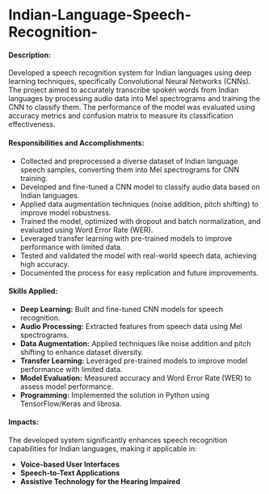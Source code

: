 # Indian-Language-Speech-Recognition-


#### **Description:**
Developed a speech recognition system for Indian languages using deep learning techniques, specifically Convolutional Neural Networks (CNNs). The project aimed to accurately transcribe spoken words from Indian languages by processing audio data into Mel spectrograms and training the CNN to classify them. The performance of the model was evaluated using accuracy metrics and confusion matrix to measure its classification effectiveness.

#### **Responsibilities and Accomplishments:**

- Collected and preprocessed a diverse dataset of Indian language speech samples, converting them into Mel spectrograms for CNN training.
- Developed and fine-tuned a CNN model to classify audio data based on Indian languages.
- Applied data augmentation techniques (noise addition, pitch shifting) to improve model robustness.
- Trained the model, optimized with dropout and batch normalization, and evaluated using Word Error Rate (WER).
- Leveraged transfer learning with pre-trained models to improve performance with limited data.
- Tested and validated the model with real-world speech data, achieving high accuracy.
- Documented the process for easy replication and future improvements.


#### **Skills Applied:**

- **Deep Learning:** Built and fine-tuned CNN models for speech recognition.
- **Audio Processing:** Extracted features from speech data using Mel spectrograms.
- **Data Augmentation:** Applied techniques like noise addition and pitch shifting to enhance dataset diversity.
- **Transfer Learning:** Leveraged pre-trained models to improve model performance with limited data.
- **Model Evaluation:** Measured accuracy and Word Error Rate (WER) to assess model performance.
- **Programming:** Implemented the solution in Python using TensorFlow/Keras and librosa.

#### Impacts:
The developed system significantly enhances speech recognition capabilities for Indian languages, making it applicable in:

- **Voice-based User Interfaces**
- **Speech-to-Text Applications**
- **Assistive Technology for the Hearing Impaired**





   









